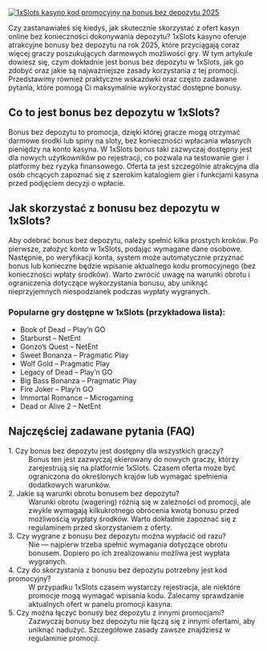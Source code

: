 [![1xSlots kasyno kod promocyjny na bonus bez depozytu 2025](https://123-caf.pages.dev/gitsignup.png)](https://vrmoo.ru/Bt82HjjY)

<p>Czy zastanawiałeś się kiedyś, jak skutecznie skorzystać z ofert kasyn online bez konieczności dokonywania depozytu? 1xSlots kasyno oferuje atrakcyjne bonusy bez depozytu na rok 2025, które przyciągają coraz więcej graczy poszukujących darmowych możliwości gry. W tym artykule dowiesz się, czym dokładnie jest bonus bez depozytu w 1xSlots, jak go zdobyć oraz jakie są najważniejsze zasady korzystania z tej promocji. Przedstawimy również praktyczne wskazówki oraz często zadawane pytania, które pomogą Ci maksymalnie wykorzystać dostępne bonusy.</p>  <h2>Co to jest bonus bez depozytu w 1xSlots?</h2> <p>Bonus bez depozytu to promocja, dzięki której gracze mogą otrzymać darmowe środki lub spiny na sloty, bez konieczności wpłacania własnych pieniędzy na konto kasyna. W 1xSlots bonus taki zazwyczaj dostępny jest dla nowych użytkowników po rejestracji, co pozwala na testowanie gier i platformy bez ryzyka finansowego. Oferta ta jest szczególnie atrakcyjna dla osób chcących zapoznać się z szerokim katalogiem gier i funkcjami kasyna przed podjęciem decyzji o wpłacie.</p>  <h2>Jak skorzystać z bonusu bez depozytu w 1xSlots?</h2> <p>Aby odebrać bonus bez depozytu, należy spełnić kilka prostych kroków. Po pierwsze, założyć konto w 1xSlots, podając wymagane dane osobowe. Następnie, po weryfikacji konta, system może automatycznie przyznać bonus lub konieczne będzie wpisanie aktualnego kodu promocyjnego (bez konieczności wpłaty środków). Warto zwrócić uwagę na warunki obrotu i ograniczenia dotyczące wykorzystania bonusu, aby uniknąć nieprzyjemnych niespodzianek podczas wypłaty wygranych.</p>  <h3>Popularne gry dostępne w 1xSlots (przykładowa lista):</h3> <ul>   <li>Book of Dead – Play’n GO</li>   <li>Starburst – NetEnt</li>   <li>Gonzo’s Quest – NetEnt</li>   <li>Sweet Bonanza – Pragmatic Play</li>   <li>Wolf Gold – Pragmatic Play</li>   <li>Legacy of Dead – Play’n GO</li>   <li>Big Bass Bonanza – Pragmatic Play</li>   <li>Fire Joker – Play’n GO</li>   <li>Immortal Romance – Microgaming</li>   <li>Dead or Alive 2 – NetEnt</li> </ul>  <h2>Najczęściej zadawane pytania (FAQ)</h2> <dl>   <dt>1. Czy bonus bez depozytu jest dostępny dla wszystkich graczy?</dt>   <dd>Bonus ten jest zazwyczaj skierowany do nowych graczy, którzy zarejestrują się na platformie 1xSlots. Czasem oferta może być ograniczona do określonych krajów lub wymagać spełnienia dodatkowych warunków.</dd>    <dt>2. Jakie są warunki obrotu bonusem bez depozytu?</dt>   <dd>Warunki obrotu (wagering) różnią się w zależności od promocji, ale zwykle wymagają kilkukrotnego obrócenia kwotą bonusu przed możliwością wypłaty środków. Warto dokładnie zapoznać się z regulaminem przed skorzystaniem z oferty.</dd>    <dt>3. Czy wygrane z bonusu bez depozytu można wypłacić od razu?</dt>   <dd>Nie — najpierw trzeba spełnić wymagania dotyczące obrotu bonusem. Dopiero po ich zrealizowaniu możliwa jest wypłata wygranych.</dd>    <dt>4. Czy do skorzystania z bonusu bez depozytu potrzebny jest kod promocyjny?</dt>   <dd>W przypadku 1xSlots czasem wystarczy rejestracja, ale niektóre promocje mogą wymagać wpisania kodu. Zalecamy sprawdzanie aktualnych ofert w panelu promocji kasyna.</dd>    <dt>5. Czy można łączyć bonusy bez depozytu z innymi promocjami?</dt>   <dd>Zazwyczaj bonusy bez depozytu nie łączą się z innymi ofertami, aby uniknąć nadużyć. Szczegółowe zasady zawsze znajdziesz w regulaminie promocji.</dd> </dl>